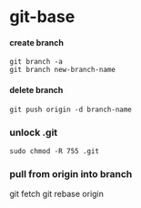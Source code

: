 # git-base


#### create branch
```
git branch -a
git branch new-branch-name

```

#### delete branch

```
git push origin -d branch-name
```

### unlock .git
```
sudo chmod -R 755 .git
```

### pull from origin into branch
git fetch
git rebase origin

